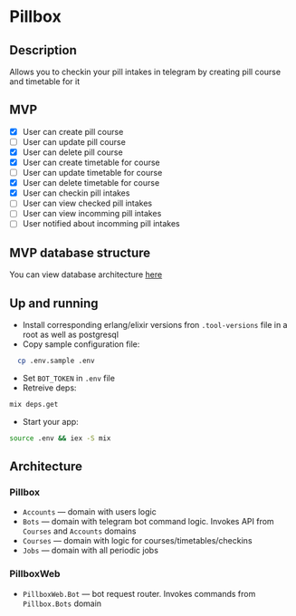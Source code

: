 # Pillbox

## Description

Allows you to checkin your pill intakes in telegram by creating pill course and timetable for it

## MVP

- [x] User can create pill course
- [ ] User can update pill course
- [x] User can delete pill course
- [x] User can create timetable for course
- [ ] User can update timetable for course
- [x] User can delete timetable for course
- [x] User can checkin pill intakes
- [ ] User can view checked pill intakes
- [ ] User can view incomming pill intakes
- [ ] User notified about incomming pill intakes

## MVP database structure

You can view database architecture [here](https://dbdiagram.io/d/641eca425758ac5f17240c0d)

## Up and running

- Install corresponding erlang/elixir versions fron `.tool-versions` file in a root as well as postgresql
- Copy sample configuration file:

```sh
  cp .env.sample .env
```

- Set `BOT_TOKEN` in `.env` file
- Retreive deps: 

```sh
mix deps.get
```

- Start your app: 

```sh
source .env && iex -S mix
```

## Architecture

### Pillbox

- `Accounts` — domain with users logic
- `Bots` — domain with telegram bot command logic. Invokes API from `Courses` and `Accounts` domains
- `Courses` — domain with logic for courses/timetables/checkins
- `Jobs` — domain with all periodic jobs 

### PillboxWeb

-  `PillboxWeb.Bot` — bot request router. Invokes commands from `Pillbox.Bots` domain
